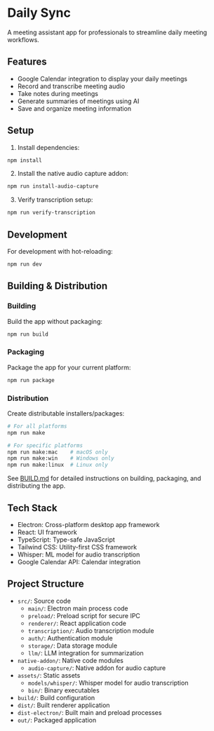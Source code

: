 # Daily Sync

A meeting assistant app for professionals to streamline daily meeting workflows.

## Features

- Google Calendar integration to display your daily meetings
- Record and transcribe meeting audio
- Take notes during meetings
- Generate summaries of meetings using AI
- Save and organize meeting information

## Setup

1. Install dependencies:

```bash
npm install
```

2. Install the native audio capture addon:

```bash
npm run install-audio-capture
```

3. Verify transcription setup:

```bash
npm run verify-transcription
```

## Development

For development with hot-reloading:

```bash
npm run dev
```

## Building & Distribution

### Building

Build the app without packaging:

```bash
npm run build
```

### Packaging

Package the app for your current platform:

```bash
npm run package
```

### Distribution

Create distributable installers/packages:

```bash
# For all platforms
npm run make

# For specific platforms
npm run make:mac    # macOS only
npm run make:win    # Windows only
npm run make:linux  # Linux only
```

See [BUILD.md](BUILD.md) for detailed instructions on building, packaging, and distributing the app.

## Tech Stack

- Electron: Cross-platform desktop app framework
- React: UI framework
- TypeScript: Type-safe JavaScript
- Tailwind CSS: Utility-first CSS framework
- Whisper: ML model for audio transcription
- Google Calendar API: Calendar integration

## Project Structure

- `src/`: Source code
  - `main/`: Electron main process code
  - `preload/`: Preload script for secure IPC
  - `renderer/`: React application code
  - `transcription/`: Audio transcription module
  - `auth/`: Authentication module
  - `storage/`: Data storage module
  - `llm/`: LLM integration for summarization
- `native-addon/`: Native code modules
  - `audio-capture/`: Native addon for audio capture
- `assets/`: Static assets
  - `models/whisper/`: Whisper model for audio transcription
  - `bin/`: Binary executables
- `build/`: Build configuration
- `dist/`: Built renderer application
- `dist-electron/`: Built main and preload processes
- `out/`: Packaged application
